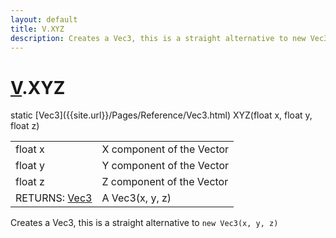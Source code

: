 ```yaml
---
layout: default
title: V.XYZ
description: Creates a Vec3, this is a straight alternative to new Vec3(x, y, z)
---
```

# [V]({{site.url}}/Pages/Reference/V.html).XYZ

<div class='signature' markdown='1'>
static [Vec3]({{site.url}}/Pages/Reference/Vec3.html) XYZ(float x, float y, float z)
</div>

|  |  |
|--|--|
|float x|X component of the Vector|
|float y|Y component of the Vector|
|float z|Z component of the Vector|
|RETURNS: [Vec3]({{site.url}}/Pages/Reference/Vec3.html)|A Vec3(x, y, z)|

Creates a Vec3, this is a straight alternative to
`new Vec3(x, y, z)`



